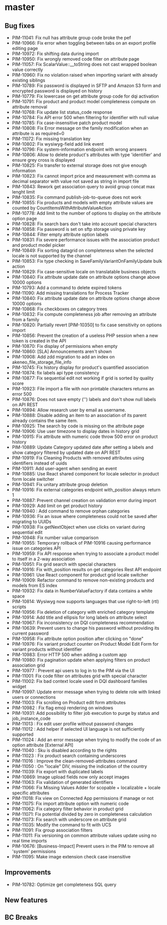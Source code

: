 # master

## Bug fixes

- PIM-11041: Fix null has attribute group code broke the pef
- PIM-10966: Fix error when toggling between tabs on an export profile editing page
- PIM-10972: Fix shifting data during import
- PIM-10950: Fix wrongly removed code filter on attribute page
- PIM-11057: Fix ScalarValue::__toString does not cast wrapped boolean value correctly
- PIM-10960: Fix no violation raised when importing variant with already existing siblings
- PIM-10789: Fix password is displayed in SFTP and Amazon S3 form and encrypted password is displayed on history
- PIM-10779: Fix lowercase on get attribute group code for dqi activation
- PIM-10791: Fix product and product model completeness compute on attribute removal
- PIM-10768: Fix update list status_code response
- PIM-10784: Fix API error 500 when filtering for identifier with null value
- PIM-10785: Fix case-insensitive patch product model
- PIM-10808: Fix Error message on the family modification when an attribute is as required=0
- PIM-11072: Fix missing translation key
- PIM-10802: Fix wysiwyg-field add link event
- PIM-10796: Fix system-information endpoint with wrong answers
- PIM-10806: Allow to delete product's attributes with type 'identifier' and ensure grey cross is displayed
- PIM-10825: Fix transfer to external storage does not give enough information
- PIM-10823: Fix cannot import price and measurement with comma as decimal separator with value not saved as string in import file
- PIM-10843: Rework get association query to avoid group concat max lenght limit
- PIM-10835: Fix command publish-job-to-queue does not work
- PIM-10855: Fix products and models with empty attribute values are counted by CountItemsWithAttributeValueAction
- PIM-10778: Add limit to the number of options to display on the attribute option page
- PIM-10828: Fix search bars don't take into account special characters
- PIM-10858: Fix password is set on sftp storage using private key
- PIM-10844: Filter empty attribute option labels
- PIM-10831: Fix severe performance issues with the association product and product model picker
- PIM-10849: Fix sorting datagrid on completeness when the selected locale is not supported by the channel
- PIM-10853: Fix type checking in SaveFamilyVariantOnFamilyUpdate bulk action
- PIM-10829: Fix case-sensitive locale on translatable business objects
- PIM-10840: Fix attribute update date on attribute options change above 10000 options
- PIM-10793: Add a command to delete expired tokens
- PIM-11090: Add missing translations for Process Tracker
- PIM-10840: Fix attribute update date on attribute options change above 10000 options
- PIM-10868: Fix checkboxes on category trees
- PIM-10832: Fix compute completeness job after removing an attribute from a family
- PIM-10820: Partially revert [PIM-10350] to fix case sensitivity on options import
- PIM-10856: Prevent the creation of a useless PHP session when a new token is created in the API
- PIM-10870: Fix display of permissions when empty
- PIM-10860: [SLA] Announcements aren't shown
- PIM-10908: Add zdd migration to add an index on akeneo_file_storage_file_info
- PIM-10745: Fix history display for product's quantified association
- PIM-10874: fix labels api type consistency
- PIM-10877: Fix sequential edit not working if grid is sorted by quality score
- PIM-10923: File import a file with non printable characters returns an error 500
- PIM-10876: Does not save empty ('') labels and don't show null labels on API REST
- PIM-10894: Allow research user by email as username.
- PIM-10888: Disable adding an item to an association of its parent already contains the same item.
- PIM-10925: The search by code is missing on the attribute page
- PIM-10906: Use user timezone to display dates in history grid
- PIM-10915: Fix attribute with numeric code throw 500 error on product history
- PIM-10889: Update Category updated date after setting a labels and show category filtered by updated date on API REST
- PIM-10919: Fix Cleaning Products with removed attributes using identifiers instead of uuids
- PIM-10911: Add user-agent when sending an event
- PIM-10885: Use React shared component for locale selector in product form locale switcher
- PIM-10941: Fix unitary attribute group deletion
- PIM-10916: Fix external categories endpoint with_position always return 1
- PIM-10887: Prevent channel creation on validation error during import
- PIM-10929: Add limit on get product history
- PIM-10940 : Add command to remove orphan categories
- PIM-10936: Fix an issue where completeness could not be saved after migrating to UUIDs
- PIM-10938: Fix getNextObject when use clicks on variant during sequential edit
- PIM-10948: Fix number value comparison
- PIM-10955: Temporary rollback of PIM-10916 causing performance issue on categories API
- PIM-10959: Fix API response when trying to associate a product model to itself in a 2-way association
- PIM-10951: Fix grid search with special characters
- PIM-10916: Fix with_position results on get categories Rest API endpoint
- PIM-10961: Use React component for product grid locale switcher
- PIM-10909: Refactor command to remove non-existing products and models from ES index
- PIM-10932: Fix data in NumberValueFactory if data contains a white space
- PIM-10814: Wysiwyg now supports languages that use right-to-left (rtl) scripts
- PIM-10956: Fix deletion of category with enriched category template
- PIM-10914: Add title and ellipsis for long labels on attribute select
- PIM-10967: Fix inconsistency on DQI completeness recommendation
- PIM-10639: Prevent users to change his password without providing its current password
- PIM-10958: Fix attribute option position after clicking on "done"
- PIM-10976: Fix variant product counter on Product Model Edit Form for variant products without identifier
- PIM-10983: Error HTTP 500 when adding a custom app
- PIM-10980: Fix pagination update when applying filters on product association grid
- PIM-10977 : Prevent api users to log in to the PIM via the UI
- PIM-11001: Fix code filter on attributes grid with special character
- PIM-11002: Fix bad context locale used in DQI dashboard families widget
- PIM-10997: Update error message when trying to delete role with linked users or connections
- PIM-11003: Fix scrolling on Product edit form attributes
- PIM-10982 : Fix flag emoji rendering on windows
- PIM-10931: Add possibility to filter job execution to purge by status and job_instance_code
- PIM-11013 : Fix edit user profile without password changes
- PIM-11012 : Add helper if selected UI language is not sufficiently supported
- PIM-11024 : Add an error message when trying to modify the code of an option attribute [External API]
- PIM-11040 : Sku is disabled according to the rights
- PIM-11023 : Fix product search containing underscores
- PIM-11016 : Improve the clean-removed-attributes command
- PIM-11050 : On "locale" DIV, missing the indication of the country
- PIM-11039: Fix export with duplicated labels
- PIM-10869: Image upload fields now only accept images
- PIM-11063: Fix validation of generated identifiers
- PIM-11066: Fix Missing Values Adder for scopable + localizable + locale specific attributes
- PIM-11018: Fix view on Connected App permissions if manage or not
- PIM-11075: Fix import attribute option with numeric code
- PIM-11062: Fix category filter behavior in product grid
- PIM-11071: Fix potential divided by zero in completeness calculation
- PIM-11073: Fix search with underscore on attribute grid
- PIM-11035: Modify the command to fit with UCS
- PIM-11091: Fix group association filters
- PIM-11011: Fix versioning on common attribute values update using no real time imports
- PIM-10676: [Business-Impact] Prevent users in the PIM to remove all 'system' permissions
- PIM-11095: Make image extension check case insensitive

## Improvements

- PIM-10782: Optimize get completeness SQL query

## New features

## BC Breaks
